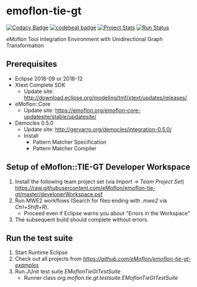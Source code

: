 # emoflon-tie-gt

[![Codacy Badge](https://api.codacy.com/project/badge/Grade/7566bf29bf0546a6a75c52be30b85c79)](https://www.codacy.com/app/RolandKluge/emoflon-tie-gt?utm_source=github.com&amp;utm_medium=referral&amp;utm_content=eMoflon/emoflon-tie-gt&amp;utm_campaign=Badge_Grade)
[![codebeat badge](https://codebeat.co/badges/5d38ead2-f38e-472c-99b5-9f7408970d8e)](https://codebeat.co/projects/github-com-emoflon-emoflon-tie-gt-master)
[![Project Stats](https://www.openhub.net/p/emoflon-tie-gt/widgets/project_thin_badge.gif)](https://www.openhub.net/p/emoflon-tie-gt)
[![Run Status](https://api.shippable.com/projects/5b0413d69f890e0700fdeb2e/badge?branch=master)]()

eMoflon Tool Integration Environment with Unidirectional Graph Transformation

## Prerequisites
- Eclipse 2018-09 or 2018-12
- Xtext Complete SDK
   * Update site: http://download.eclipse.org/modeling/tmf/xtext/updates/releases/
- eMoflon::Core
   * Update site: https://emoflon.org/emoflon-core-updatesite/stable/updatesite/
- Democles 0.5.0
   * Update site: http://gervarro.org/democles/integration-0.5.0/
   * Install
      * Pattern Matcher Specification
      * Pattern Matcher Compiler
   
## Setup of eMoflon::TIE-GT Developer Workspace
1. Install the following team project set (via *Import &rarr; Team Project Set*) https://raw.githubusercontent.com/eMoflon/emoflon-tie-gt/master/developerWorkspace.psf
1. Run MWE2 workflows (Search for files ending with *.mwe2* via *Ctrl+Shift+R*).
   * Proceed even if Eclipse warns you about "Errors in the Workspace"
1. The subsequent build should complete without errors.

## Run the test suite 
1. Start Runtime Eclipse
1. Check out all projects from *https://github.com/eMoflon/emoflon-tie-gt-examples*
1. Run JUnit test suite *EMoflonTieGtTestSuite*
   * Runner class *org.moflon.tie.gt.testsuite.EMoflonTieGtTestSuite*
   
   
